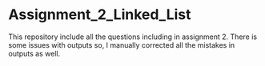 # Assignment_2_Linked_List
This repository include all the questions including in assignment 2.
There is some issues with outputs so, I manually corrected all the mistakes in outputs as well.
